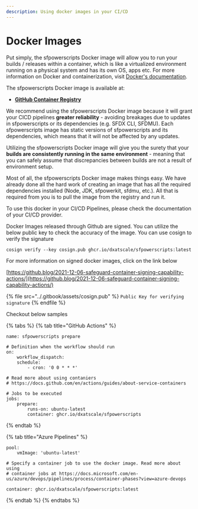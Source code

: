 ```yaml
---
description: Using docker images in your CI/CD
---
```


# Docker Images

Put simply, the sfpowerscripts Docker image will allow you to run your builds / releases within a container, which is like a virtualized environment running on a physical system and has its own OS, apps etc. For more information on Docker and containerization, visit [Docker's documentation](https://docs.docker.com).

The sfpowerscripts Docker image is available at:

* [**GitHub Container Registry** ](https://github.com/orgs/dxatscale/packages/container/package/sfpowerscripts)

We recommend using the sfpowerscripts Docker image because it will grant your CICD pipelines **greater reliability** - avoiding breakages due to updates in sfpowerscripts or its dependencies (e.g. SFDX CLI, SFDMU). Each sfpowerscripts image has static versions of sfpowerscripts and its dependencies, which means that it will not be affected by any updates.

Utilizing the sfpowerscripts Docker image will give you the surety that your **builds are consistently running in the same environment** - meaning that you can safely assume that discrepancies between builds are not a result of environment setup.

Most of all, the sfpowerscripts Docker image makes things easy. We have already done all the hard work of creating an image that has all the required dependencies installed (Node, JDK, sfpowerkit, sfdmu, etc.). All that is required from you is to pull the image from the registry and run it.

To use this docker in your CI/CD Pipelines, please check the documentation of your CI/CD provider.

Docker Images released through Github are signed. You can utilize the below public key to check the accuracy of the image. You can use cosign to verify the signature

`cosign verify --key cosign.pub ghcr.io/dxatscale/sfpowerscripts:latest`

For more information on signed docker images, click on the link below

[https://github.blog/2021-12-06-safeguard-container-signing-capability-actions/](https://github.blog/2021-12-06-safeguard-container-signing-capability-actions/)

{% file src="../.gitbook/assets/cosign.pub" %}
`Public Key for verifying signature`
{% endfile %}

Checkout below samples

{% tabs %}
{% tab title="GitHub Actions" %}
```
name: sfpowerscripts prepare

# Definition when the workflow should run
on:
    workflow_dispatch:
    schedule:
        - cron: '0 0 * * *'

# Read more about using contaniers
# https://docs.github.com/en/actions/guides/about-service-containers

# Jobs to be executed
jobs:
    prepare:
        runs-on: ubuntu-latest
        container: ghcr.io/dxatscale/sfpowerscripts
```
{% endtab %}

{% tab title="Azure Pipelines" %}
```
pool:
    vmImage: 'ubuntu-latest'

# Specify a container job to use the docker image. Read more about using 
# container jobs at https://docs.microsoft.com/en-us/azure/devops/pipelines/process/container-phases?view=azure-devops

container: ghcr.io/dxatscale/sfpowerscripts:latest
```
{% endtab %}
{% endtabs %}
